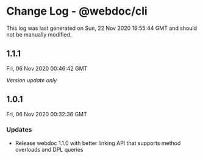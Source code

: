 # Change Log - @webdoc/cli

This log was last generated on Sun, 22 Nov 2020 16:55:44 GMT and should not be manually modified.

## 1.1.1
Fri, 06 Nov 2020 00:46:42 GMT

*Version update only*

## 1.0.1
Fri, 06 Nov 2020 00:32:36 GMT

### Updates

- Release webdoc 1.1.0 with better linking API that supports method overloads and DPL queries

